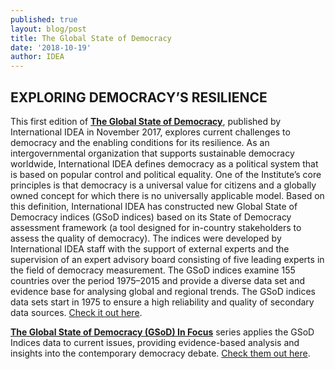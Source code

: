 ```yaml
---
published: true
layout: blog/post
title: The Global State of Democracy
date: '2018-10-19'
author: IDEA
---
```

## EXPLORING DEMOCRACY’S RESILIENCE

This first edition of **[The Global State of Democracy](https://www.idea.int/gsod/)**, published by International IDEA in November 2017, explores current challenges to democracy and the enabling conditions for its resilience. As an intergovernmental organization that supports sustainable democracy worldwide, International IDEA defines democracy as a political system that is based on popular control and political equality. One of the Institute’s core principles is that democracy is a universal value for citizens and a globally owned concept for which there is no universally applicable model. Based on this definition, International IDEA has constructed new Global State of Democracy indices (GSoD indices) based on its State of Democracy assessment framework (a tool designed for in-country stakeholders to assess the quality of democracy). The indices were
developed by International IDEA staff with the support of external experts and the supervision of an expert advisory board consisting of five leading experts in the field of democracy measurement. The GSoD indices examine 155 countries over the period 1975–2015 and provide a diverse data set and evidence base for analysing global and regional trends. The GSoD indices data sets start in 1975 to ensure a high reliability and quality of secondary data sources. [Check it out here](https://www.idea.int/gsod/).

**[The Global State of Democracy (GSoD) In Focus](https://www.idea.int/publications/categories/gsod-in-focus)** series applies the GSoD Indices data to current issues, providing evidence-based analysis and insights into the contemporary democracy debate. [Check them out here](https://www.idea.int/publications/categories/gsod-in-focus).


